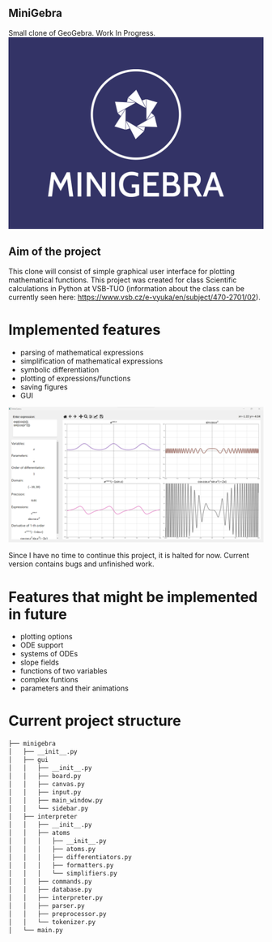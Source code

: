 ## MiniGebra
Small clone of GeoGebra. Work In Progress.
![plot](/images/logo.png)

## Aim of the project
This clone will consist of simple graphical user interface for plotting mathematical functions. This project was created for class Scientific calculations in Python at VSB-TUO (information about the class can be currently seen here: https://www.vsb.cz/e-vyuka/en/subject/470-2701/02).


# Implemented features

* parsing of mathematical expressions
* simplification of mathematical expressions
* symbolic differentiation
* plotting of expressions/functions
* saving figures
* GUI

![plot](/images/screenshot.png)

Since I have no time to continue this project, it is halted for now. Current version contains bugs and unfinished work.

# Features that might be implemented in future

* plotting options
* ODE support
* systems of ODEs
* slope fields
* functions of two variables
* complex funtions
* parameters and their animations

# Current project structure

    ├── minigebra
    │   ├── __init__.py
    │   ├── gui
    │   │   ├── __init__.py
    │   │   ├── board.py
    │   │   ├── canvas.py
    │   │   ├── input.py
    │   │   ├── main_window.py
    │   │   └── sidebar.py
    │   ├── interpreter
    │   │   ├── __init__.py
    │   │   ├── atoms
    │   │   │   ├── __init__.py
    │   │   │   ├── atoms.py
    │   │   │   ├── differentiators.py
    │   │   │   ├── formatters.py
    │   │   │   └── simplifiers.py
    │   │   ├── commands.py
    │   │   ├── database.py
    │   │   ├── interpreter.py
    │   │   ├── parser.py
    │   │   ├── preprocessor.py
    │   │   └── tokenizer.py
    │   └── main.py